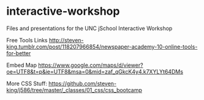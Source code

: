 # interactive-workshop
Files and presentations for the UNC jSchool Interactive Workshop


Free Tools Links
http://steven-king.tumblr.com/post/118207966854/newspaper-academy-10-online-tools-for-better

Embed Map
https://www.google.com/maps/d/viewer?oe=UTF8&t=p&ie=UTF8&msa=0&mid=zaf_qGkcK4y4.k7XYLYt64DMs


More CSS Stuff: https://github.com/steven-king/j586/tree/master/_classes/01_css/css_bootcamp
